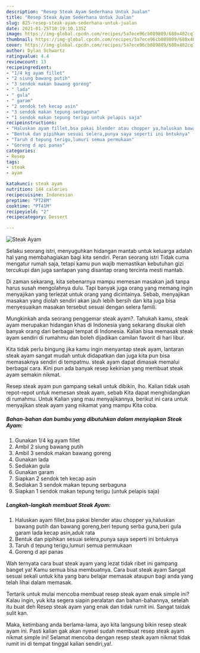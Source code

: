 ```yaml
---
description: "Resep Steak Ayam Sederhana Untuk Jualan"
title: "Resep Steak Ayam Sederhana Untuk Jualan"
slug: 825-resep-steak-ayam-sederhana-untuk-jualan
date: 2021-01-25T10:19:10.135Z
image: https://img-global.cpcdn.com/recipes/5a7ece96cb089809/680x482cq70/steak-ayam-foto-resep-utama.jpg
thumbnail: https://img-global.cpcdn.com/recipes/5a7ece96cb089809/680x482cq70/steak-ayam-foto-resep-utama.jpg
cover: https://img-global.cpcdn.com/recipes/5a7ece96cb089809/680x482cq70/steak-ayam-foto-resep-utama.jpg
author: Dylan Schwartz
ratingvalue: 4.4
reviewcount: 13
recipeingredient:
- "1/4 kg ayam fillet"
- "2 siung bawang putih"
- "3 sendok makan bawang goreng"
- " lada"
- " gula"
- " garam"
- "2 sendok teh kecap asin"
- "3 sendok makan tepung serbaguna"
- "1 sendok makan tepung terigu untuk pelapis saja"
recipeinstructions:
- "Haluskan ayam fillet,bsa pakai blender atau chopper ya,haluskan bawang putih dan bawang goreng,beri tepung serba guna,beri gula garam lada kecap asin,aduk rata"
- "Bentuk dan pipihkan sesuai selera,punya saya seperti ini bntuknya"
- "Taruh d tepung terigu,lumuri semua permukaan"
- "Goreng d api panas"
categories:
- Resep
tags:
- steak
- ayam

katakunci: steak ayam 
nutrition: 144 calories
recipecuisine: Indonesian
preptime: "PT28M"
cooktime: "PT41M"
recipeyield: "2"
recipecategory: Dessert

---
```



![Steak Ayam](https://img-global.cpcdn.com/recipes/5a7ece96cb089809/680x482cq70/steak-ayam-foto-resep-utama.jpg)

Selaku seorang istri, menyuguhkan hidangan mantab untuk keluarga adalah hal yang membahagiakan bagi kita sendiri. Peran seorang istri Tidak cuma mengatur rumah saja, tetapi kamu pun wajib memastikan kebutuhan gizi tercukupi dan juga santapan yang disantap orang tercinta mesti mantab.

Di zaman  sekarang, kita sebenarnya mampu memesan masakan jadi tanpa harus susah mengolahnya dulu. Tapi banyak juga orang yang memang ingin menyajikan yang terlezat untuk orang yang dicintainya. Sebab, menyajikan masakan yang diolah sendiri akan jauh lebih bersih dan kita juga bisa menyesuaikan masakan tersebut sesuai dengan selera famili. 



Mungkinkah anda seorang penggemar steak ayam?. Tahukah kamu, steak ayam merupakan hidangan khas di Indonesia yang sekarang disukai oleh banyak orang dari berbagai tempat di Indonesia. Kalian bisa memasak steak ayam sendiri di rumahmu dan boleh dijadikan camilan favorit di hari libur.

Kita tidak perlu bingung jika kamu ingin menyantap steak ayam, lantaran steak ayam sangat mudah untuk didapatkan dan juga kita pun bisa memasaknya sendiri di tempatmu. steak ayam dapat dimasak memalui berbagai cara. Kini pun ada banyak resep kekinian yang membuat steak ayam semakin nikmat.

Resep steak ayam pun gampang sekali untuk dibikin, lho. Kalian tidak usah repot-repot untuk memesan steak ayam, sebab Kita dapat menghidangkan di rumahmu. Untuk Kalian yang mau menyajikannya, berikut ini cara untuk menyajikan steak ayam yang nikamat yang mampu Kita coba.

<!--inarticleads1-->

##### Bahan-bahan dan bumbu yang dibutuhkan dalam menyiapkan Steak Ayam:

1. Gunakan 1/4 kg ayam fillet
1. Ambil 2 siung bawang putih
1. Ambil 3 sendok makan bawang goreng
1. Gunakan  lada
1. Sediakan  gula
1. Gunakan  garam
1. Siapkan 2 sendok teh kecap asin
1. Sediakan 3 sendok makan tepung serbaguna
1. Siapkan 1 sendok makan tepung terigu (untuk pelapis saja)




<!--inarticleads2-->

##### Langkah-langkah membuat Steak Ayam:

1. Haluskan ayam fillet,bsa pakai blender atau chopper ya,haluskan bawang putih dan bawang goreng,beri tepung serba guna,beri gula garam lada kecap asin,aduk rata
1. Bentuk dan pipihkan sesuai selera,punya saya seperti ini bntuknya
1. Taruh d tepung terigu,lumuri semua permukaan
1. Goreng d api panas




Wah ternyata cara buat steak ayam yang lezat tidak ribet ini gampang banget ya! Kamu semua bisa membuatnya. Cara buat steak ayam Sangat sesuai sekali untuk kita yang baru belajar memasak ataupun bagi anda yang telah lihai dalam memasak.

Tertarik untuk mulai mencoba membuat resep steak ayam enak simple ini? Kalau ingin, yuk kita segera siapin peralatan dan bahan-bahannya, setelah itu buat deh Resep steak ayam yang enak dan tidak rumit ini. Sangat taidak sulit kan. 

Maka, ketimbang anda berlama-lama, ayo kita langsung bikin resep steak ayam ini. Pasti kalian gak akan nyesel sudah membuat resep steak ayam nikmat simple ini! Selamat mencoba dengan resep steak ayam nikmat tidak rumit ini di tempat tinggal kalian sendiri,ya!.

